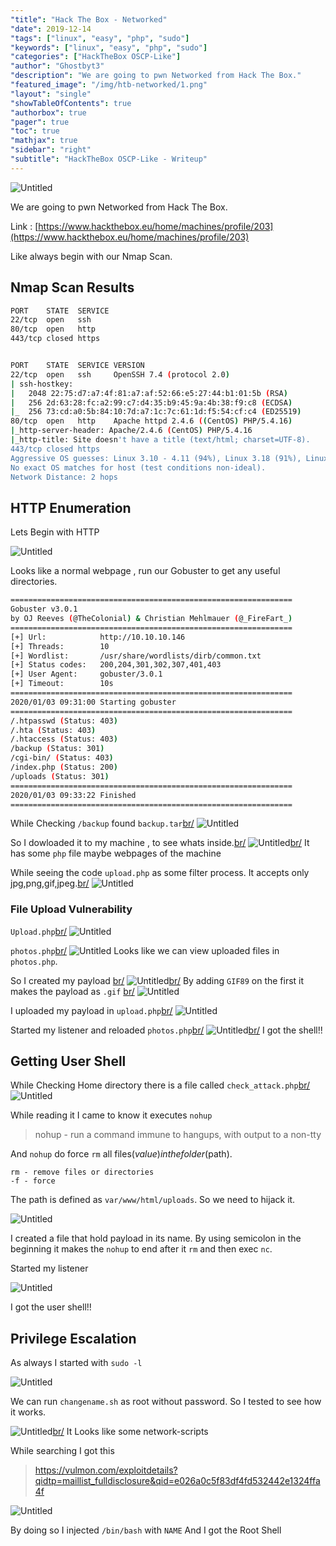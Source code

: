 ```yaml
---
"title": "Hack The Box - Networked"
"date": 2019-12-14
"tags": ["linux", "easy", "php", "sudo"]
"keywords": ["linux", "easy", "php", "sudo"]
"categories": ["HackTheBox OSCP-Like"]
"author": "Ghostbyt3"
"description": "We are going to pwn Networked from Hack The Box."
"featured_image": "/img/htb-networked/1.png"
"layout": "single"
"showTableOfContents": true
"authorbox": true
"pager": true
"toc": true
"mathjax": true
"sidebar": "right"
"subtitle": "HackTheBox OSCP-Like - Writeup"
---
```



![Untitled](/img/htb-networked/1.png)

We are going to pwn Networked from Hack The Box.

Link : [https://www.hackthebox.eu/home/machines/profile/203](https://www.hackthebox.eu/home/machines/profile/203)


Like always begin with our Nmap Scan.

## Nmap Scan Results

```bash
PORT    STATE  SERVICE
22/tcp  open   ssh
80/tcp  open   http
443/tcp closed https


PORT    STATE  SERVICE VERSION
22/tcp  open   ssh     OpenSSH 7.4 (protocol 2.0)
| ssh-hostkey: 
|   2048 22:75:d7:a7:4f:81:a7:af:52:66:e5:27:44:b1:01:5b (RSA)
|   256 2d:63:28:fc:a2:99:c7:d4:35:b9:45:9a:4b:38:f9:c8 (ECDSA)
|_  256 73:cd:a0:5b:84:10:7d:a7:1c:7c:61:1d:f5:54:cf:c4 (ED25519)
80/tcp  open   http    Apache httpd 2.4.6 ((CentOS) PHP/5.4.16)
|_http-server-header: Apache/2.4.6 (CentOS) PHP/5.4.16
|_http-title: Site doesn't have a title (text/html; charset=UTF-8).
443/tcp closed https
Aggressive OS guesses: Linux 3.10 - 4.11 (94%), Linux 3.18 (91%), Linux 3.2 - 4.9 (91%), Linux 3.16 (90%), Linux 4.4 (90%), Crestron XPanel control system (89%), OpenWrt Kamikaze 7.09 (Linux 2.6.22) (89%), Linux 3.11 - 3.12 (89%), HP P2000 G3 NAS device (89%), Linux 3.13 (88%)
No exact OS matches for host (test conditions non-ideal).
Network Distance: 2 hops
```

## HTTP Enumeration

Lets Begin with HTTP

![Untitled](/img/htb-networked/2.png)

Looks like a normal webpage , run our Gobuster to get any useful directories.

```bash
===============================================================
Gobuster v3.0.1
by OJ Reeves (@TheColonial) & Christian Mehlmauer (@_FireFart_)
===============================================================
[+] Url:            http://10.10.10.146
[+] Threads:        10
[+] Wordlist:       /usr/share/wordlists/dirb/common.txt
[+] Status codes:   200,204,301,302,307,401,403
[+] User Agent:     gobuster/3.0.1
[+] Timeout:        10s
===============================================================
2020/01/03 09:31:00 Starting gobuster
===============================================================
/.htpasswd (Status: 403)
/.hta (Status: 403)
/.htaccess (Status: 403)
/backup (Status: 301)
/cgi-bin/ (Status: 403)
/index.php (Status: 200)
/uploads (Status: 301)
===============================================================
2020/01/03 09:33:22 Finished
===============================================================
```

While Checking ``/backup`` found ``backup.tar``[br/](br/)
![Untitled](/img/htb-networked/3.png)

So I dowloaded it to my machine , to see whats inside.[br/](br/)
![Untitled](/img/htb-networked/4.png)[br/](br/)
It has some ``php`` file maybe webpages of the machine

While seeing the code ``upload.php`` as some filter process. It accepts only jpg,png,gif,jpeg.[br/](br/)
![Untitled](/img/htb-networked/5.png)

### File Upload Vulnerability

``Upload.php``[br/](br/)
![Untitled](/img/htb-networked/6.png)

``photos.php``[br/](br/)
![Untitled](/img/htb-networked/7.png)
Looks like we can view uploaded files in ``photos.php``.

So I created my payload [br/](br/)
![Untitled](/img/htb-networked/8.png)[br/](br/)
By adding ``GIF89`` on the first it makes the payload as ``.gif`` [br/](br/)
![Untitled](/img/htb-networked/9.png)

I uploaded my payload in ``upload.php``[br/](br/)
![Untitled](/img/htb-networked/10.png)

Started my listener and reloaded ``photos.php``[br/](br/)
![Untitled](/img/htb-networked/11.png)[br/](br/)
I got the shell!!

## Getting User Shell


While Checking Home directory there is a file called ``check_attack.php``[br/](br/)
![Untitled](/img/htb-networked/12.png)

While reading it I came to know it executes ``nohup``

>  nohup - run a command immune to hangups, with output to a non-tty

And ``nohup`` do force ``rm`` all files($value) in the folder ($path).

```
rm - remove files or directories
-f - force
```

The path is defined as ``var/www/html/uploads``.
So we need to hijack it.

![Untitled](/img/htb-networked/13.png)

I created a file that hold payload in its name. By using semicolon in the beginning it makes the ``nohup`` to end after it ``rm`` and then exec ``nc``.

Started my listener

![Untitled](/img/htb-networked/14.png)

I got the user shell!!

## Privilege Escalation

As always I started with ``sudo -l``

![Untitled](/img/htb-networked/15.png)

We can run ``changename.sh`` as root without password.
So I tested to see how it works.

![Untitled](/img/htb-networked/16.png)[br/](br/)
It Looks like some network-scripts 

While searching I got this 

>https://vulmon.com/exploitdetails?qidtp=maillist_fulldisclosure&qid=e026a0c5f83df4fd532442e1324ffa4f

![Untitled](/img/htb-networked/17.png)

By doing so I injected ``/bin/bash`` with ``NAME``
And I got the Root Shell


 


